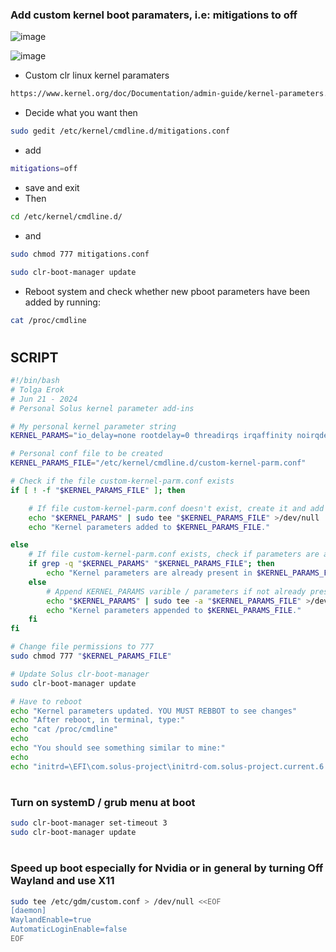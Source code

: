 

### Add custom kernel boot paramaters, i.e: mitigations to off
![image](https://github.com/tolgaerok/tolga-scripts/assets/110285959/7f330030-22d0-4eb1-bd42-a4edcee0c9a0)

![image](https://github.com/tolgaerok/tolga-scripts/assets/110285959/dccae40a-70a5-4609-8b7d-ddcb090bfb79)



- Custom clr linux kernel paramaters

```bash
https://www.kernel.org/doc/Documentation/admin-guide/kernel-parameters.txt
```

- Decide what you want then

```bash
sudo gedit /etc/kernel/cmdline.d/mitigations.conf
```
- add

```bash
mitigations=off
```

- save and exit
- Then

```bash
cd /etc/kernel/cmdline.d/
```

- and
  
```bash
sudo chmod 777 mitigations.conf
```

```bash
sudo clr-boot-manager update
```

- Reboot system and check whether new pboot parameters have been added by running:

```bash
cat /proc/cmdline
```

#

## SCRIPT

```bash
#!/bin/bash
# Tolga Erok
# Jun 21 - 2024
# Personal Solus kernel parameter add-ins

# My personal kernel parameter string
KERNEL_PARAMS="io_delay=none rootdelay=0 threadirqs irqaffinity noirqdebug iomem=relaxed mitigations=off zswap.enabled=1 zswap.compressor=lz4 zswap.max_pool_percent=10 zswap.zpool=zsmalloc"

# Personal conf file to be created
KERNEL_PARAMS_FILE="/etc/kernel/cmdline.d/custom-kernel-parm.conf"

# Check if the file custom-kernel-parm.conf exists
if [ ! -f "$KERNEL_PARAMS_FILE" ]; then

    # If file custom-kernel-parm.conf doesn't exist, create it and add kernel parameters
    echo "$KERNEL_PARAMS" | sudo tee "$KERNEL_PARAMS_FILE" >/dev/null
    echo "Kernel parameters added to $KERNEL_PARAMS_FILE."

else
    # If file custom-kernel-parm.conf exists, check if parameters are already present
    if grep -q "$KERNEL_PARAMS" "$KERNEL_PARAMS_FILE"; then
        echo "Kernel parameters are already present in $KERNEL_PARAMS_FILE."
    else
        # Append KERNEL_PARAMS varible / parameters if not already present
        echo "$KERNEL_PARAMS" | sudo tee -a "$KERNEL_PARAMS_FILE" >/dev/null
        echo "Kernel parameters appended to $KERNEL_PARAMS_FILE."
    fi
fi

# Change file permissions to 777
sudo chmod 777 "$KERNEL_PARAMS_FILE"

# Update Solus clr-boot-manager
sudo clr-boot-manager update

# Have to reboot
echo "Kernel parameters updated. YOU MUST REBBOT to see changes"
echo "After reboot, in terminal, type:"
echo "cat /proc/cmdline"
echo
echo "You should see something similar to mine:"
echo
echo "initrd=\EFI\com.solus-project\initrd-com.solus-project.current.6.8.12-293 root=PARTUUID=da153e7e-871c-4e58-baee-d755786b0d63 quiet splash rw nvidia-drm.modeset=1 nvidia.NVreg_PreserveVideoMemoryAllocations=1 nvidia.NVreg_TemporaryFilePath=/var/tmp io_delay=none rootdelay=0 threadirqs irqaffinity noirqdebug iomem=relaxed mitigations=off zswap.enabled=1 zswap.compressor=lz4 zswap.max_pool_percent=10 zswap.zpool=zsmalloc"

```

#

### Turn on systemD / grub menu at boot

```bash
sudo clr-boot-manager set-timeout 3
sudo clr-boot-manager update
```
#

### Speed up boot especially for Nvidia or in general by turning Off Wayland and use X11

```bash
sudo tee /etc/gdm/custom.conf > /dev/null <<EOF
[daemon]
WaylandEnable=true
AutomaticLoginEnable=false
EOF
```

#
